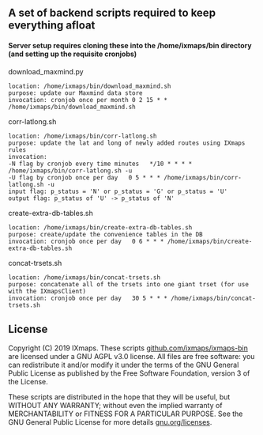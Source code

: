 ## A set of backend scripts required to keep everything afloat

#### Server setup requires cloning these into the /home/ixmaps/bin directory (and setting up the requisite cronjobs)

download_maxmind.py
```
location: /home/ixmaps/bin/download_maxmind.sh
purpose: update our Maxmind data store
invocation: cronjob once per month 0 2 15 * * /home/ixmaps/bin/download_maxmind.sh
```

corr-latlong.sh
```
location: /home/ixmaps/bin/corr-latlong.sh
purpose: update the lat and long of newly added routes using IXmaps rules
invocation:
-N flag by cronjob every time minutes   */10 * * * * /home/ixmaps/bin/corr-latlong.sh -u
-U flag by cronjob once per day   0 5 * * * /home/ixmaps/bin/corr-latlong.sh -u
input flag: p_status = 'N' or p_status = 'G' or p_status = 'U'
output flag: p_status of 'U' -> p_status of 'N'
```

create-extra-db-tables.sh
```
location: /home/ixmaps/bin/create-extra-db-tables.sh
purpose: create/update the convenience tables in the DB
invocation: cronjob once per day   0 6 * * * /home/ixmaps/bin/create-extra-db-tables.sh
```

concat-trsets.sh
```
location: /home/ixmaps/bin/concat-trsets.sh
purpose: concatenate all of the trsets into one giant trset (for use with the IXmapsClient)
invocation: cronjob once per day   30 5 * * * /home/ixmaps/bin/concat-trsets.sh
```

## License
Copyright (C) 2019 IXmaps.
These scripts [github.com/ixmaps/ixmaps-bin](https://github.com/ixmaps/ixmaps-bin) are licensed under a GNU AGPL v3.0 license. All files are free software: you can redistribute it and/or modify it under the terms of the GNU General Public License as published by the Free Software Foundation, version 3 of the License.

These scripts are distributed in the hope that they will be useful, but WITHOUT ANY WARRANTY; without even the implied warranty of MERCHANTABILITY or FITNESS FOR A PARTICULAR PURPOSE. See the GNU General Public License for more details [gnu.org/licenses](https://gnu.org/licenses/agpl.html).
